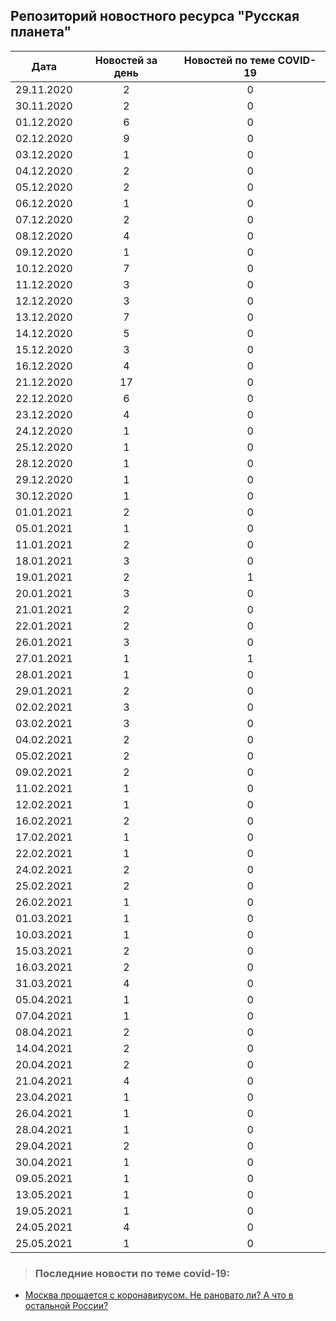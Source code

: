 ## Репозиторий новостного ресурса "Русская планета"
Дата| Новостей за день| Новостей по теме COVID-19
------- | :-----: | :-----: 
29.11.2020 | 2 | 0 
30.11.2020 | 2 | 0 
01.12.2020 | 6 | 0 
02.12.2020 | 9 | 0 
03.12.2020 | 1 | 0 
04.12.2020 | 2 | 0 
05.12.2020 | 2 | 0 
06.12.2020 | 1 | 0 
07.12.2020 | 2 | 0 
08.12.2020 | 4 | 0 
09.12.2020 | 1 | 0 
10.12.2020 | 7 | 0 
11.12.2020 | 3 | 0 
12.12.2020 | 3 | 0 
13.12.2020 | 7 | 0 
14.12.2020 | 5 | 0 
15.12.2020 | 3 | 0 
16.12.2020 | 4 | 0 
21.12.2020 | 17 | 0 
22.12.2020 | 6 | 0 
23.12.2020 | 4 | 0 
24.12.2020 | 1 | 0 
25.12.2020 | 1 | 0 
28.12.2020 | 1 | 0 
29.12.2020 | 1 | 0 
30.12.2020 | 1 | 0 
01.01.2021 | 2 | 0 
05.01.2021 | 1 | 0 
11.01.2021 | 2 | 0 
18.01.2021 | 3 | 0 
19.01.2021 | 2 | 1 
20.01.2021 | 3 | 0 
21.01.2021 | 2 | 0 
22.01.2021 | 2 | 0 
26.01.2021 | 3 | 0 
27.01.2021 | 1 | 1 
28.01.2021 | 1 | 0 
29.01.2021 | 2 | 0 
02.02.2021 | 3 | 0 
03.02.2021 | 3 | 0 
04.02.2021 | 2 | 0 
05.02.2021 | 2 | 0 
09.02.2021 | 2 | 0 
11.02.2021 | 1 | 0 
12.02.2021 | 1 | 0 
16.02.2021 | 2 | 0 
17.02.2021 | 1 | 0 
22.02.2021 | 1 | 0 
24.02.2021 | 2 | 0 
25.02.2021 | 2 | 0 
26.02.2021 | 1 | 0 
01.03.2021 | 1 | 0 
10.03.2021 | 1 | 0 
15.03.2021 | 2 | 0 
16.03.2021 | 2 | 0 
31.03.2021 | 4 | 0 
05.04.2021 | 1 | 0 
07.04.2021 | 1 | 0 
08.04.2021 | 2 | 0 
14.04.2021 | 2 | 0 
20.04.2021 | 2 | 0 
21.04.2021 | 4 | 0 
23.04.2021 | 1 | 0 
26.04.2021 | 1 | 0 
28.04.2021 | 1 | 0 
29.04.2021 | 2 | 0 
30.04.2021 | 1 | 0 
09.05.2021 | 1 | 0 
13.05.2021 | 1 | 0 
19.05.2021 | 1 | 0 
24.05.2021 | 4 | 0 
25.05.2021 | 1 | 0 

> ### Последние новости по теме covid-19:
+ [Москва прощается с коронавирусом. Не рановато ли? А что в остальной России?](https://rusplt.ru/society/moskva-proshchaetsya-s-koronavirusom-6011664d.html)
